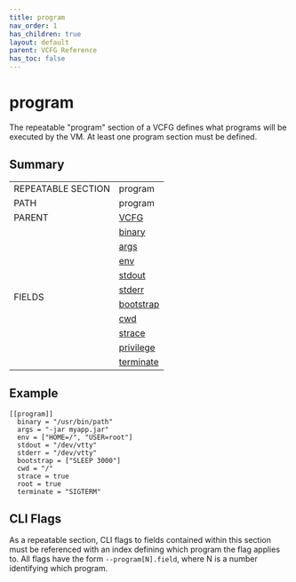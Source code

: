 ```yaml
---
title: program
nav_order: 1
has_children: true
layout: default
parent: VCFG Reference
has_toc: false
---
```


# program

The repeatable "program" section of a VCFG defines what programs will be executed by the VM. At least one program section must be defined.

## Summary

<table class="table summary">
  <tr>
    <td class="key-column">REPEATABLE SECTION</td>
    <td>program</td>
  </tr>
  <tr>
    <td>PATH</td>
    <td>program</td>
  </tr>
  <tr>
    <td>PARENT</td>
    <td><a href="../">VCFG</a></td>
  </tr>
  <tr>
    <td rowspan="0">FIELDS</td>
    <td><a href="binary">binary</a></td>
  </tr>
  <tr>
    <td><a href="args">args</a></td>
  </tr>
  <tr>
    <td><a href="env">env</a></td>
  </tr>
  <tr>
    <td><a href="stdout">stdout</a></td>
  </tr>
  <tr>
    <td><a href="stderr">stderr</a></td>
  </tr>
  <tr>
    <td><a href="bootstrap">bootstrap</a></td>
  </tr>
  <tr>
    <td><a href="cwd">cwd</a></td>
  </tr>
  <tr>
    <td><a href="strace">strace</a></td>
  </tr>
  <tr>
    <td><a href="privilege">privilege</a></td>
  </tr>
  <tr>
    <td><a href="terminate">terminate</a></td>
  </tr>
</table>

## Example

```
[[program]]
  binary = "/usr/bin/path"
  args = "-jar myapp.jar"
  env = ["HOME=/", "USER=root"]
  stdout = "/dev/vtty"
  stderr = "/dev/vtty"
  bootstrap = ["SLEEP 3000"]
  cwd = "/"
  strace = true
  root = true
  terminate = "SIGTERM"
```

## CLI Flags

As a repeatable section, CLI flags to fields contained within this section must be referenced with an index defining which program the flag applies to. All flags have the form `--program[N].field`, where N is a number identifying which program.

